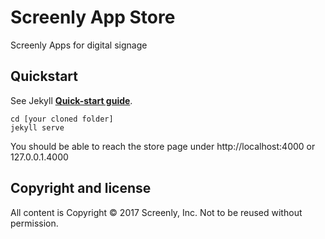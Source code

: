 # Screenly App Store
Screenly Apps for digital signage

## Quickstart
See Jekyll **[Quick-start guide](https://jekyllrb.com/docs/quickstart/)**.

```
cd [your cloned folder]
jekyll serve
```

You should be able to reach the store page under http://localhost:4000 or 127.0.0.1.4000

## Copyright and license

All content is Copyright © 2017 Screenly, Inc. Not to be reused without permission.
